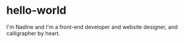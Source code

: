 # hello-world

I'm Nadine and I'm a front-end developer and website designer, and calligrapher by heart.
